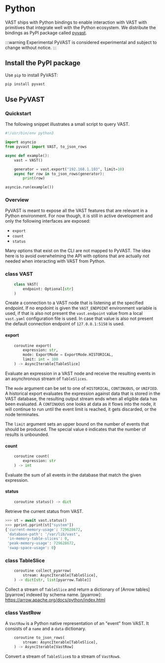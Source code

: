 # Python

VAST ships with Python bindings to enable interaction with VAST with primitives
that integrate well with the Python ecosystem. We distribute the bindings as
PyPI package called [pyvast][pypi-page].

[pypi-page]: https://pypi.org/project/pyvast/

:::warning Experimental
PyVAST is considered experimental and subject to change without notice.
:::

## Install the PyPI package

Use `pip` to install PyVAST:

```bash
pip install pyvast
```

## Use PyVAST

### Quickstart

The following snippet illustrates a small script to query VAST.

```py
#!/usr/bin/env python3

import asyncio
from pyvast import VAST, to_json_rows

async def example():
    vast = VAST()

    generator = vast.export("192.168.1.103", limit=10)
    async for row in to_json_rows(generator):
        print(row)

asyncio.run(example())
```

### Overview

PyVAST is meant to expose all the VAST features that are relevant in a Python
environment. For now though, it is still in active development and only the
following interfaces are exposed:
- `export`
- `count`
- `status`

Many options that exist on the CLI are not mapped to PyVAST. The idea here is to
avoid overwhelming the API with options that are actually not needed when
interacting with VAST from Python.

### class VAST

```py
    class VAST(
        endpoint: Optional[str]
    )
```

Create a connection to a VAST node that is listening at the specified endpoint.
If no enpdoint is given the `VAST_ENDPOINT` environment variable is used, if
that is also not present the `vast.endpoint` value from a local `vast.yaml`
configuration file is used. In case that value is also not present the default
connection endpoint of `127.0.0.1:5158` is used.

#### export

```py
    coroutine export(
        expression: str,
        mode: ExportMode = ExportMode.HISTORICAL,
        limit: int = 100
    ) -> AsyncIterable[TableSlice]
```

Evaluate an expression in a VAST node and receive the resulting events in an
asynchronous stream of `TableSlices`.

The `mode` argument can be set to one of `HISTORICAL`, `CONTINUOUS`, or
`UNIFIED`. A historical export evaluates the expression against data
that is stored in the VAST database, the resulting output stream ends
when all eligible data has been evaluated. A `CONTINUOUS` one looks at data
as it flows into the node, it will continue to run until the event limit is
reached, it gets discarded, or the node terminates.

The `limit` argument sets an upper bound on the number of events that should
be produced. The special value `0` indicates that the number of results is
unbounded.

#### count

```py
    coroutine count(
        expression: str
    ) -> int
```

Evaluate the sum of all events in the database that match the given expression.

#### status

```py
    coroutine status() -> dict
```

Retrieve the current status from VAST.

```py
>>> st = await vast.status()
>>> pprint.pprint(st["system"])
{'current-memory-usage': 729628672,
 'database-path': '/var/lib/vast',
 'in-memory-table-slices': 0,
 'peak-memory-usage': 729628672,
 'swap-space-usage': 0}
```

### class TableSlice

```py
    coroutine collect_pyarrow(
        stream: AsyncIterable[TableSlice],
    ) -> dict[str, list[pyarrow.Table]]
```

Collect a stream of `TableSlice` and return a dictionary of [Arrow
tables][pyarrow] indexed by schema name.
[pyarrow]: https://arrow.apache.org/docs/python/index.html

### class VastRow

A `VastRow` is a Python native representation of an "event" from VAST. It
consists of a `name` and a `data` dictionary.

```py
    coroutine to_json_rows(
        stream: AsyncIterable[TableSlice],
    ) -> AsyncIterable[VastRow]
```

Convert a stream of `TableSlice`s to a stream of `VastRow`s.
